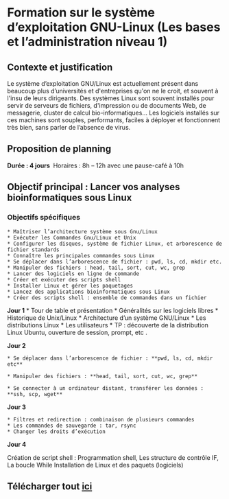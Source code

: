 #  Formation sur le système d’exploitation GNU-Linux (Les bases et l’administration niveau 1)

## Contexte et justification
Le système d’exploitation GNU/Linux est actuellement présent dans beaucoup plus d’universités et d'entreprises qu'on ne le croit, et souvent à l'insu de leurs dirigeants. 
Des systèmes Linux sont souvent installés pour servir de serveurs de fichiers, d'impression ou de documents Web, de messagerie, cluster de calcul bio-informatiques… Les logiciels installés sur ces machines sont souples, performants, faciles à déployer et fonctionnent très bien, sans parler de l’absence de virus.

## Proposition de planning
**Durée : 4 jours** 
Horaires : 8h – 12h avec une pause-café à 10h

## Objectif principal : Lancer vos analyses bioinformatiques sous Linux
### Objectifs spécifiques
    * Maîtriser l’architecture système sous Gnu/Linux 
    * Exécuter les Commandes Gnu/Linux et Unix 
    * Configurer les disques, système de fichier Linux, et arborescence de fichier standards 
    * Connaître les principales commandes sous Linux
    * Se déplacer dans l’arborescence de fichier : pwd, ls, cd, mkdir etc.
    * Manipuler des fichiers : head, tail, sort, cut, wc, grep
    * Lancer des logiciels en ligne de commande
    * Créer et exécuter des scripts shell
    * Installer Linux et gérer les paquetages
    * Lancez des applications bioinformatiques sous Linux 
    * Créer des scripts shell : ensemble de commandes dans un fichier

**Jour 1**
    * Tour de table et présentation
    * Généralités sur les logiciels libres
    * Historique de Unix/Linux
    * Architecture d’un système GNU/Linux
    * Les distributions Linux
    * Les utilisateurs
    * TP : découverte de la distribution Linux Ubuntu, ouverture de session, prompt, etc .

**Jour 2**

    * Se déplacer dans l’arborescence de fichier : **pwd, ls, cd, mkdir etc**
    
    * Manipuler des fichiers : **head, tail, sort, cut, wc, grep**
    
    * Se connecter à un ordinateur distant, transférer les données : **ssh, scp, wget**

**Jour 3**

    * Filtres et redirection : combinaison de plusieurs commandes
    * Les commandes de sauvegarde : tar, rsync
    * Changer les droits d’exécution

**Jour 4**

Création de script shell : Programmation shell, Les structure de contrôle IF, La boucle While
Installation de Linux et des paquets (logiciels)

## Télécharger tout [ici](https://github.com/Ezechiel-Tibiri/Formation_linux/blob/main/formation_linux_daoi.zip)

